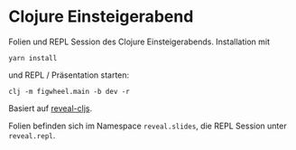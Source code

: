 # Clojure Einsteigerabend

Folien und REPL Session des Clojure Einsteigerabends. Installation mit

    yarn install

und REPL / Präsentation starten:

    clj -m figwheel.main -b dev -r
    
Basiert auf [reveal-cljs](https://github.com/n2o/reveal-cljs).

Folien befinden sich im Namespace `reveal.slides`, die REPL Session 
unter `reveal.repl`.